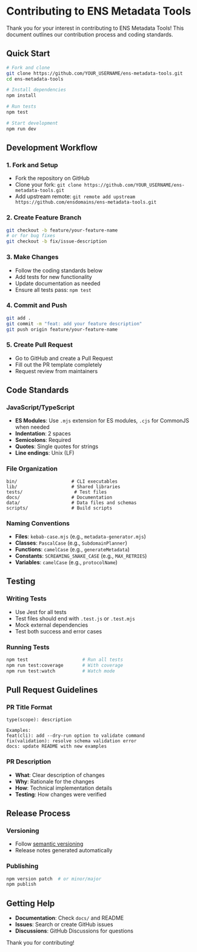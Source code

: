 # Contributing to ENS Metadata Tools

Thank you for your interest in contributing to ENS Metadata Tools! This document outlines our contribution process and coding standards.

## Quick Start

```bash
# Fork and clone
git clone https://github.com/YOUR_USERNAME/ens-metadata-tools.git
cd ens-metadata-tools

# Install dependencies
npm install

# Run tests
npm test

# Start development
npm run dev
```

## Development Workflow

### 1. Fork and Setup

- Fork the repository on GitHub
- Clone your fork: `git clone https://github.com/YOUR_USERNAME/ens-metadata-tools.git`
- Add upstream remote: `git remote add upstream https://github.com/ensdomains/ens-metadata-tools.git`

### 2. Create Feature Branch

```bash
git checkout -b feature/your-feature-name
# or for bug fixes
git checkout -b fix/issue-description
```

### 3. Make Changes

- Follow the coding standards below
- Add tests for new functionality
- Update documentation as needed
- Ensure all tests pass: `npm test`

### 4. Commit and Push

```bash
git add .
git commit -m "feat: add your feature description"
git push origin feature/your-feature-name
```

### 5. Create Pull Request

- Go to GitHub and create a Pull Request
- Fill out the PR template completely
- Request review from maintainers

## Code Standards

### JavaScript/TypeScript

- **ES Modules**: Use `.mjs` extension for ES modules, `.cjs` for CommonJS when needed
- **Indentation**: 2 spaces
- **Semicolons**: Required
- **Quotes**: Single quotes for strings
- **Line endings**: Unix (LF)

### File Organization

```
bin/                    # CLI executables
lib/                    # Shared libraries
tests/                   # Test files
docs/                   # Documentation
data/                   # Data files and schemas
scripts/                # Build scripts
```

### Naming Conventions

- **Files**: `kebab-case.mjs` (e.g., `metadata-generator.mjs`)
- **Classes**: `PascalCase` (e.g., `SubdomainPlanner`)
- **Functions**: `camelCase` (e.g., `generateMetadata`)
- **Constants**: `SCREAMING_SNAKE_CASE` (e.g., `MAX_RETRIES`)
- **Variables**: `camelCase` (e.g., `protocolName`)

## Testing

### Writing Tests

- Use Jest for all tests
- Test files should end with `.test.js` or `.test.mjs`
- Mock external dependencies
- Test both success and error cases

### Running Tests

```bash
npm test                    # Run all tests
npm run test:coverage       # With coverage
npm run test:watch          # Watch mode
```

## Pull Request Guidelines

### PR Title Format

```
type(scope): description

Examples:
feat(cli): add --dry-run option to validate command
fix(validation): resolve schema validation error
docs: update README with new examples
```

### PR Description

- **What**: Clear description of changes
- **Why**: Rationale for the changes
- **How**: Technical implementation details
- **Testing**: How changes were verified

## Release Process

### Versioning

- Follow [semantic versioning](https://semver.org/)
- Release notes generated automatically

### Publishing

```bash
npm version patch  # or minor/major
npm publish
```

## Getting Help

- **Documentation**: Check `docs/` and README
- **Issues**: Search or create GitHub issues
- **Discussions**: GitHub Discussions for questions

Thank you for contributing!
